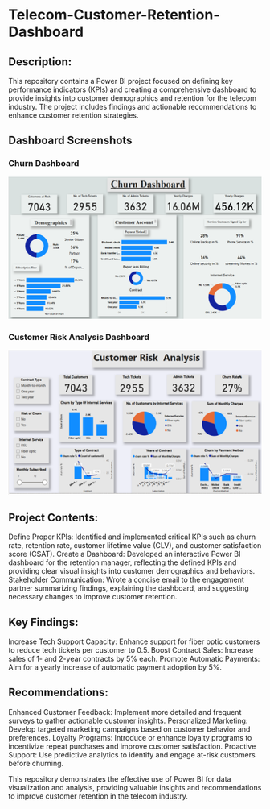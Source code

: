 # Telecom-Customer-Retention-Dashboard

## Description:

This repository contains a Power BI project focused on defining key performance indicators (KPIs) and creating a comprehensive dashboard to provide insights into customer demographics and retention for the telecom industry. The project includes findings and actionable recommendations to enhance customer retention strategies.

## Dashboard Screenshots
### Churn Dashboard
![Customer Demographics Overview](https://github.com/DILIPdk1101/Telecom-Customer-Retention-Dashboard/blob/d4554ece4927c6e7153748d782a1354def3759e7/chrun%20dashboard.png)

### Customer Risk Analysis Dashboard
![Retention Insights](https://github.com/DILIPdk1101/Telecom-Customer-Retention-Dashboard/blob/8b98c7cc5ed98dc28d0f8dbf0e7c25211a1739c8/Customer%20risk%20analysis.png)


## Project Contents:

Define Proper KPIs: Identified and implemented critical KPIs such as churn rate, retention rate, customer lifetime value (CLV), and customer satisfaction score (CSAT).
Create a Dashboard: Developed an interactive Power BI dashboard for the retention manager, reflecting the defined KPIs and providing clear visual insights into customer demographics and behaviors.
Stakeholder Communication: Wrote a concise email to the engagement partner summarizing findings, explaining the dashboard, and suggesting necessary changes to improve customer retention.

## Key Findings:

Increase Tech Support Capacity: Enhance support for fiber optic customers to reduce tech tickets per customer to 0.5.
Boost Contract Sales: Increase sales of 1- and 2-year contracts by 5% each.
Promote Automatic Payments: Aim for a yearly increase of automatic payment adoption by 5%.

## Recommendations:

Enhanced Customer Feedback: Implement more detailed and frequent surveys to gather actionable customer insights.
Personalized Marketing: Develop targeted marketing campaigns based on customer behavior and preferences.
Loyalty Programs: Introduce or enhance loyalty programs to incentivize repeat purchases and improve customer satisfaction.
Proactive Support: Use predictive analytics to identify and engage at-risk customers before churning.


This repository demonstrates the effective use of Power BI for data visualization and analysis, providing valuable insights and recommendations to improve customer retention in the telecom industry.
